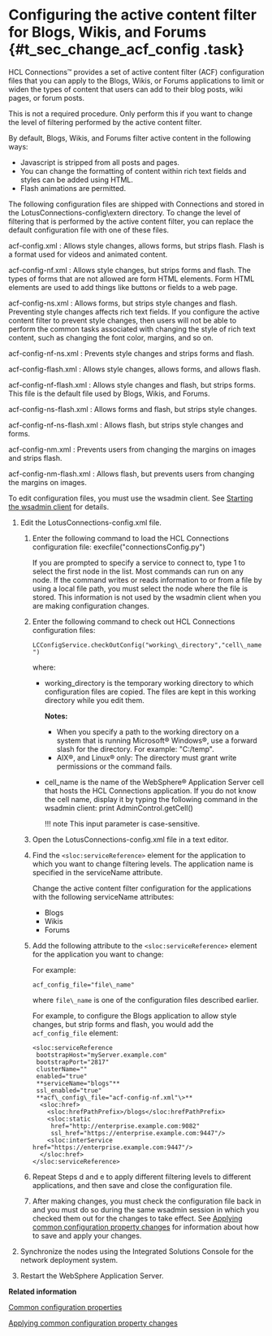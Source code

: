 # Configuring the active content filter for Blogs, Wikis, and Forums {#t_sec_change_acf_config .task}

HCL Connections™ provides a set of active content filter \(ACF\) configuration files that you can apply to the Blogs, Wikis, or Forums applications to limit or widen the types of content that users can add to their blog posts, wiki pages, or forum posts.

This is not a required procedure. Only perform this if you want to change the level of filtering performed by the active content filter.

By default, Blogs, Wikis, and Forums filter active content in the following ways:

-   Javascript is stripped from all posts and pages.
-   You can change the formatting of content within rich text fields and styles can be added using HTML.
-   Flash animations are permitted.

The following configuration files are shipped with Connections and stored in the LotusConnections-config\\extern directory. To change the level of filtering that is performed by the active content filter, you can replace the default configuration file with one of these files.

acf-config.xml
:   Allows style changes, allows forms, but strips flash. Flash is a format used for videos and animated content.

acf-config-nf.xml
:   Allows style changes, but strips forms and flash. The types of forms that are not allowed are form HTML elements. Form HTML elements are used to add things like buttons or fields to a web page.

acf-config-ns.xml
:   Allows forms, but strips style changes and flash. Preventing style changes affects rich text fields. If you configure the active content filter to prevent style changes, then users will not be able to perform the common tasks associated with changing the style of rich text content, such as changing the font color, margins, and so on.

acf-config-nf-ns.xml
:   Prevents style changes and strips forms and flash.

acf-config-flash.xml
:   Allows style changes, allows forms, and allows flash.

acf-config-nf-flash.xml
:   Allows style changes and flash, but strips forms. This file is the default file used by Blogs, Wikis, and Forums.

acf-config-ns-flash.xml
:   Allows forms and flash, but strips style changes.

acf-config-nf-ns-flash.xml
:   Allows flash, but strips style changes and forms.

acf-config-nm.xml
:   Prevents users from changing the margins on images and strips flash.

acf-config-nm-flash.xml
:   Allows flash, but prevents users from changing the margins on images.

To edit configuration files, you must use the wsadmin client. See [Starting the wsadmin client](../admin/t_admin_wsadmin_starting.md) for details.

1.  Edit the LotusConnections-config.xml file.

    1.  Enter the following command to load the HCL Connections configuration file: execfile\("connectionsConfig.py"\)

        If you are prompted to specify a service to connect to, type 1 to select the first node in the list. Most commands can run on any node. If the command writes or reads information to or from a file by using a local file path, you must select the node where the file is stored. This information is not used by the wsadmin client when you are making configuration changes.

    2.  Enter the following command to check out HCL Connections configuration files:

        `LCConfigService.checkOutConfig("working\_directory","cell\_name")`

        where:

        -   working\_directory is the temporary working directory to which configuration files are copied. The files are kept in this working directory while you edit them.

            **Notes:**

            -   When you specify a path to the working directory on a system that is running Microsoft® Windows®, use a forward slash for the directory. For example: "C:/temp".
            -   AIX®, and Linux® only: The directory must grant write permissions or the command fails.
        -   cell\_name is the name of the WebSphere® Application Server cell that hosts the HCL Connections application. If you do not know the cell name, display it by typing the following command in the wsadmin client: print AdminControl.getCell\(\)

            !!! note
    This input parameter is case-sensitive.

    3.  Open the LotusConnections-config.xml file in a text editor.

    4.  Find the `<sloc:serviceReference>` element for the application to which you want to change filtering levels. The application name is specified in the serviceName attribute.

        Change the active content filter configuration for the applications with the following serviceName attributes:

        -   Blogs
        -   Wikis
        -   Forums
    5.  Add the following attribute to the `<sloc:serviceReference>` element for the application you want to change:

        For example:

        ```
        acf_config_file="file\_name"
        ```

        where `file\_name` is one of the configuration files described earlier.

        For example, to configure the Blogs application to allow style changes, but strip forms and flash, you would add the `acf_config_file` element:

        ```
        <sloc:serviceReference 
         bootstrapHost="myServer.example.com" 
         bootstrapPort="2817" 
         clusterName="" 
         enabled="true" 
         **serviceName="blogs"** 
         ssl_enabled="true" 
         **acf\_config\_file="acf-config-nf.xml"\>**
          <sloc:href>
            <sloc:hrefPathPrefix>/blogs</sloc:hrefPathPrefix>
            <sloc:static 
             href="http://enterprise.example.com:9082" 
             ssl_href="https://enterprise.example.com:9447"/>
            <sloc:interService href="https://enterprise.example.com:9447"/>
          </sloc:href>
        </sloc:serviceReference>
        ```

    6.  Repeat Steps d and e to apply different filtering levels to different applications, and then save and close the configuration file.

    7.  After making changes, you must check the configuration file back in and you must do so during the same wsadmin session in which you checked them out for the changes to take effect. See [Applying common configuration property changes](../admin/t_admin_common_changing_config.md) for information about how to save and apply your changes.

2.  Synchronize the nodes using the Integrated Solutions Console for the network deployment system.

3.  Restart the WebSphere Application Server.


**Related information**  


[Common configuration properties](../admin/r_admin_common_props.md)

[Applying common configuration property changes](../admin/t_admin_common_save_changes.md)

